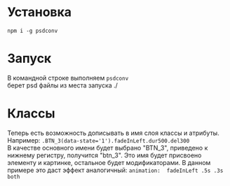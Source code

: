# Установка

`npm i -g psdconv`

# Запуск
В командной строке выполняем `psdconv`  
берет psd файлы из места запуска ./

# Классы
Теперь есть возможность дописывать в имя слоя классы и атрибуты.  
Например: ``.BTN_3(data-state='1').fadeInLeft.dur500.del300``  
В качестве основного имени будет выбрано "BTN_3", приведено к нижнему регистру, получится "btn_3". Это имя будет присвоено элементу и картинке, остальное будет  модификаторами. В данном примере это даст эффект аналогичный:
``animation:  fadeInLeft .5s .3s both``